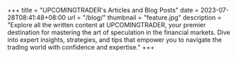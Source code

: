 +++
title = "UPCOMINGTRADER's Articles and Blog Posts"
date  = 2023-07-28T08:41:48+08:00
url = "/blog/"
thumbnail = "feature.jpg"
description = "Explore all the written content at UPCOMINGTRADER, your premier destination for mastering the art of speculation in the financial markets. Dive into expert insights, strategies, and tips that empower you to navigate the trading world with confidence and expertise."
+++

